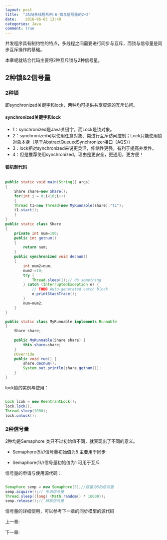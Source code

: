 ```yaml
---
layout: post
title:  "JAVA多线程系列-6-锁与信号量的2+2"
date:    2016-06-03 13:40
categories: Java
comment: true
---
```


并发程序具有制约性的特点，多线程之间需要进行同步与互斥，而锁与信号量是同步互斥操作的基础。

本章呢就结合代码主要将2种互斥锁与2种信号量。

## 2种锁&2信号量

### 2种锁

即synchronized关键字和lock，两种均可提供共享资源的互斥访问。

#### synchronized关键字和lock

 * 1：synchronized是Java关键字，而Lock是锁对象。
 * 2：synchronized可以使用任意对象、类进行互斥访问控制；Lock只能使用锁对象本身（基于AbstractQueuedSynchronizer接口（AQS））
 * 3：lock相对synchronized来说更灵活，伸缩性更强，有利于提高并发性。
 * 4：但是推荐使用synchronized，理由是更安全，更通用，更方便！

#### 锁机制代码

```java

public static void main(String[] args)
{
	Share share=new Share();
	for(int i = 0;i<10;i++)
	{
	Thread t1=new Thread(new MyRunnable(share),"t1");
	t1.start();
	}
}	
public static class Share
{
	private int num=100;
	public int getnum()
	{
		return num;
	}	
	public synchronized void decnum()
	{
		int num2=num;
		num2-=10;
		try {
			Thread.sleep(1);// do something
		} catch (InterruptedException e) {
			// TODO Auto-generated catch block
			e.printStackTrace();
		}
		num=num2;
	}
}

public static class MyRunnable implements Runnable
{
	Share share;
	
	public MyRunnable(Share share) {
		this.share=share;
	}
	@Override
	public void run() {
		share.decnum();
		System.out.println(share.getnum());
	}
}

```

lock锁的实例与使用：


```java

Lock lcok = new ReentrantLock();
lock.lock();
Thread.sleep(1000);
lock.unlock();

```


### 2种信号量

2种均是Semaphore 类只不过初始值不同，就表现出了不同的意义。

 * Semaphore(5)//信号量初始值为5 主要用于同步

 * Semaphore(1)//信号量初始值为1 可用于互斥

信号量的申请与使用源代码：

```java

Semaphore semp = new Semaphore(5);//容量为5的信号量
semp.acquire();// 申请信号量
Thread.sleep((long) (Math.random() * 10000));
semp.release();// 释放信号量

```
信号量的详细使用，可以参考下一章的同步模型的源代码


上一章: []()

下一章: []()
